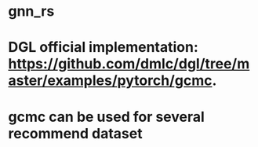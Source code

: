 # gnn_rs
# DGL official implementation: https://github.com/dmlc/dgl/tree/master/examples/pytorch/gcmc.
# gcmc can be used for several recommend dataset
